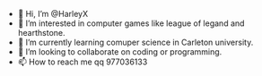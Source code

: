 - 👋 Hi, I’m @HarleyX
- 👀 I’m interested in computer games like league of legand and hearthstone. 
- 🌱 I’m currently learning comuper science in Carleton university.
- 💞️ I’m looking to collaborate on coding or programming.
- 📫 How to reach me qq 977036133

<!---
HarleyX/HarleyX is a ✨ special ✨ repository because its `README.md` (this file) appears on your GitHub profile.
You can click the Preview link to take a look at your changes.
--->
